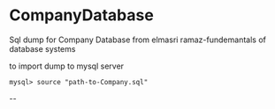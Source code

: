 # CompanyDatabase
Sql dump for Company Database from elmasri ramaz-fundemantals of database systems 
 
to import dump to mysql server 
 ```
mysql> source "path-to-Company.sql" 
```

--
